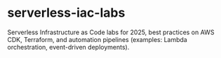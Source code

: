 # serverless-iac-labs
Serverless Infrastructure as Code labs for 2025, best practices on AWS CDK, Terraform, and automation pipelines (examples: Lambda orchestration, event-driven deployments).
